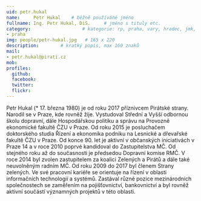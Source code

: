 ```yaml
---
uid: petr.hukal
name:     Petr Hukal  	# běžně používáné jméno
fullname: Ing. Petr Hukal, DiS. 	# jméno s tituly etc.
category:                 	# kategorie: rp, praha, vary, hradec, jmk, senat
- praha
img: people/petr-hukal.jpg   # 165 x 220
description:      	# kratký popis, max 160 znaků
mail:
- petr.hukal@pirati.cz
mob:			 
profiles:
  github:       
  facebook:  
  twitter: 		  
  flickr:		  
---
```

Petr Hukal (* 17. března 1980) je od roku 2017 příznivcem Pirátské strany. Narodil se v Praze, kde rovněž žije. Vystudoval Střední a Vyšší odbornou školu dopravní, dále Hospodářskou politiku a správu na Provozně ekonomické fakultě ČZU v Praze. Od roku 2015 je posluchačem doktorského studia Řízení a ekonomika podniku na Lesnické a dřevařské fakultě ČZU v Praze. Od konce 90. let je aktivní v občanských iniciativách v Praze 14 a v roce 2010 poprvé kandidoval do Zastupitelstva MČ. Od stejného roku až do současnosti je předsedou Dopravní komise RMČ. V roce 2014 byl zvolen zastupitelem za koalici Zelených a Pirátů a dále také neuvolněným radním MČ. Od roku 2009 do 2017 byl členem Strany zelených. Ve své pracovní kariéře se orientuje na řízení v oblasti informačních technologií a systémů. Zastával různé pozice mezinárodních společnostech se zaměřením na pojišťovnictví, bankovnictví a byl rovněž aktivní součástí významných projektů v této oblasti.
